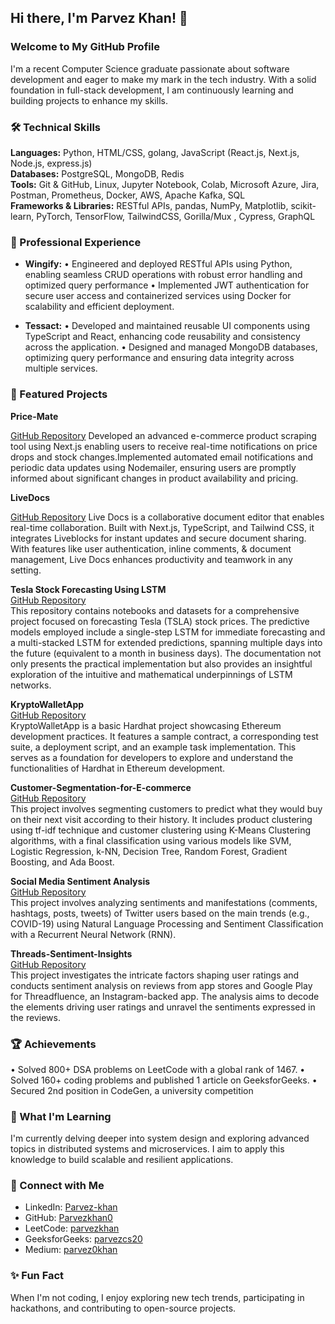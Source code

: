 ## Hi there, I'm Parvez Khan! 👋 
### Welcome to My GitHub Profile

I'm a recent Computer Science graduate passionate about software development and eager to make my mark in the tech industry. With a solid foundation in full-stack development, I am continuously learning and building projects to enhance my skills.

### 🛠️ Technical Skills
**Languages:** Python, HTML/CSS, golang, JavaScript (React.js, Next.js, Node.js, express.js)  
**Databases:** PostgreSQL, MongoDB, Redis  
**Tools:** Git & GitHub, Linux, Jupyter Notebook, Colab, Microsoft Azure, Jira, Postman, Prometheus, Docker, AWS, Apache Kafka, SQL     
**Frameworks & Libraries:** RESTful APIs, pandas, NumPy, Matplotlib, scikit-learn, PyTorch, TensorFlow, TailwindCSS, Gorilla/Mux , Cypress, GraphQL

### 💼 Professional Experience
- **Wingify:**
• Engineered and deployed RESTful APIs using Python, enabling seamless CRUD operations with robust error handling and optimized query performance
• Implemented JWT authentication for secure user access and containerized services using Docker for scalability and efficient deployment.

- **Tessact:**
• Developed and maintained reusable UI components using TypeScript and React, enhancing code reusability and consistency across the application.
• Designed and managed MongoDB databases, optimizing query performance and ensuring data integrity across multiple services.

### 📂 Featured Projects

**Price-Mate**

[GitHub Repository](https://github.com/Parvezkhan0/Price-Mate.git)
Developed an advanced e-commerce product scraping tool using Next.js enabling users to receive
real-time notifications on price drops and stock changes.Implemented automated email notifications and periodic data updates using Nodemailer, ensuring
users are promptly informed about significant changes in product availability and pricing.

**LiveDocs**

[GitHub Repository](https://github.com/Parvezkhan0/LiveDocs.git)
Live Docs is a collaborative document editor that enables real-time collaboration. Built with Next.js, TypeScript, and Tailwind CSS, it integrates Liveblocks for instant updates and secure document sharing. With features like user authentication, inline comments, & document management, Live Docs enhances productivity and teamwork in any setting.

**Tesla Stock Forecasting Using LSTM**  
[GitHub Repository](https://github.com/Parvezkhan0/Tesla-Stock-Forecasting-Using-LTSM.git)  
This repository contains notebooks and datasets for a comprehensive project focused on forecasting Tesla (TSLA) stock prices. The predictive models employed include a single-step LSTM for immediate forecasting and a multi-stacked LSTM for extended predictions, spanning multiple days into the future (equivalent to a month in business days). The documentation not only presents the practical implementation but also provides an insightful exploration of the intuitive and mathematical underpinnings of LSTM networks.

**KryptoWalletApp**  
[GitHub Repository](https://github.com/Parvezkhan0/KryptoWalletApp.git)  
KryptoWalletApp is a basic Hardhat project showcasing Ethereum development practices. It features a sample contract, a corresponding test suite, a deployment script, and an example task implementation. This serves as a foundation for developers to explore and understand the functionalities of Hardhat in Ethereum development.

**Customer-Segmentation-for-E-commerce**  
[GitHub Repository](https://github.com/Parvezkhan0/Customer-Segmentation-for-E-commerce.git)  
This project involves segmenting customers to predict what they would buy on their next visit according to their history. It includes product clustering using tf-idf technique and customer clustering using K-Means Clustering algorithms, with a final classification using various models like SVM, Logistic Regression, k-NN, Decision Tree, Random Forest, Gradient Boosting, and Ada Boost.

**Social Media Sentiment Analysis**  
[GitHub Repository](https://github.com/Parvezkhan0/Sentiment-Analysis-on-Social-Media-Data.git)  
This project involves analyzing sentiments and manifestations (comments, hashtags, posts, tweets) of Twitter users based on the main trends (e.g., COVID-19) using Natural Language Processing and Sentiment Classification with a Recurrent Neural Network (RNN).

**Threads-Sentiment-Insights**  
[GitHub Repository](https://github.com/Parvezkhan0/Threads-Sentiment-Insights.git)  
This project investigates the intricate factors shaping user ratings and conducts sentiment analysis on reviews from app stores and Google Play for Threadfluence, an Instagram-backed app. The analysis aims to decode the elements driving user ratings and unravel the sentiments expressed in the reviews.

### 🏆 Achievements

 • Solved 800+ DSA problems on LeetCode with a global rank of 1467.
 • Solved 160+ coding problems and published 1 article on GeeksforGeeks.
 • Secured 2nd position in CodeGen, a university competition
 
### 🌱 What I'm Learning
I'm currently delving deeper into system design and exploring advanced topics in distributed systems and microservices. I aim to apply this knowledge to build scalable and resilient applications.

### 🔗 Connect with Me
- LinkedIn: [Parvez-khan](https://www.linkedin.com/in/parvez-khan/)
- GitHub: [Parvezkhan0](https://github.com/Parvezkhan0)
- LeetCode: [parvezkhan](https://leetcode.com/parvezkhan)
- GeeksforGeeks: [parvezcs20](https://auth.geeksforgeeks.org/user/parvezcs20)
- Medium: [parvez0khan](https://medium.com/@parvez0khan)

### ✨ Fun Fact
When I'm not coding, I enjoy exploring new tech trends, participating in hackathons, and contributing to open-source projects.



